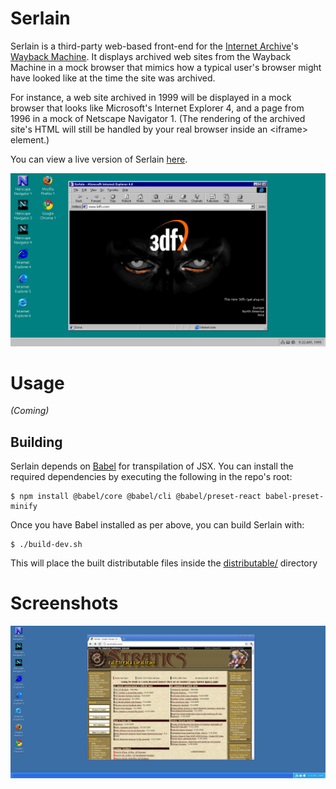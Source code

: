 # Serlain
Serlain is a third-party web-based front-end for the [Internet Archive](https://archive.org/)'s [Wayback Machine](https://archive.org/web/). It displays archived web sites from the Wayback Machine in a mock browser that mimics how a typical user's browser might have looked like at the time the site was archived.

For instance, a web site archived in 1999 will be displayed in a mock browser that looks like Microsoft's Internet Explorer 4, and a page from 1996 in a mock of Netscape Navigator 1. (The rendering of the archived site's HTML will still be handled by your real browser inside an \<iframe\> element.)

You can view a live version of Serlain [here](https://www.tarpeeksihyvaesoft.com/experimental/serlain/).

![](./images/screenshots/serlain-new-1.png)

# Usage
*(Coming)*

## Building
Serlain depends on [Babel](https://babeljs.io/) for transpilation of JSX. You can install the required dependencies by executing the following in the repo's root:
```
$ npm install @babel/core @babel/cli @babel/preset-react babel-preset-minify
```

Once you have Babel installed as per above, you can build Serlain with:
```
$ ./build-dev.sh
```

This will place the built distributable files inside the [distributable/](./distributable/) directory

# Screenshots

![](./images/screenshots/serlain-new-4.png)

